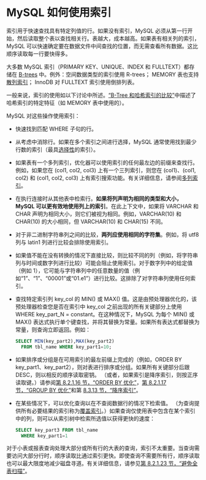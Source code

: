 # MySQL 如何使用索引

索引用于快速查找具有特定列值的行。如果没有索引，MySQL 必须从第一行开始，然后读取整个表以查找相关行。表越大，成本越高。如果表有相关列的索引，MySQL 可以快速确定要在数据文件中间查找的位置，而无需查看所有数据。这比顺序读取每一行要快得多。

大多数 MySQL 索引（PRIMARY KEY、UNIQUE、INDEX 和 FULLTEXT）都存储在 [B-trees](../../词汇表.md#b-tree) 中。例外：空间数据类型的索引使用 R-trees； MEMORY 表也支持[散列索引](../../词汇表.md#哈希索引)； InnoDB 对 FULLTEXT 索引使用倒排列表。

一般来说，索引的使用如以下讨论中所述。[“B-Tree 和哈希索引的比较”](B-Tree和Hash索引的比较.md)中描述了哈希索引的特定特征（如 MEMORY 表中使用的）。

MySQL 对这些操作使用索引：

- 快速找到匹配 WHERE 子句的行。
- 从考虑中消除行。如果在多个索引之间进行选择，MySQL 通常使用找到最少行数的索引（最具[选择性](/词汇表.md#selectivity)的索引）。
- 如果表有一个多列索引，优化器可以使用索引的任何最左边的前缀来查找行。例如，如果您在 (col1, col2, col3) 上有一个三列索引，则您在 (col1)、(col1, col2) 和 (col1, col2, col3) 上有索引搜索功能。有关详细信息，请参阅[多列索引](/优化/优化和索引/多列索引.md)。
- 在执行连接时从其他表中检索行。**如果将列声明为相同的类型和大小，MySQL 可以更有效地使用列上的索引**。在此上下文中，如果将 VARCHAR 和 CHAR 声明为相同大小，则它们被视为相同。例如，VARCHAR(10) 和 CHAR(10) 的大小相同，但 VARCHAR(10) 和 CHAR(15) 不同。
- 对于非二进制字符串列之间的比较，**两列应使用相同的字符集**。例如，将 utf8 列与 latin1 列进行比较会排除使用索引。
- 如果值不能在没有转换的情况下直接比较，则比较不同的列（例如，将字符串列与时间或数字列进行比较）可能会阻止使用索引。对于数字列中的给定值（例如 1），它可能与字符串列中的任意数量的值（例如“1”、“1”、“00001”或“01.e1”）进行比较。这排除了对字符串列使用任何索引。
- 查找特定索引列 key_col 的 MIN() 或 MAX() 值。这是由预处理器优化的，该预处理器检查您是否在索引中 key_col 之前出现的所有关键部分上使用 WHERE key_part_N = constant。在这种情况下，MySQL 为每个 MIN() 或 MAX() 表达式执行单个键查找，并将其替换为常量。如果所有表达式都替换为常量，则查询立即返回。例如：
  
  ```sql
  SELECT MIN(key_part2),MAX(key_part2)
    FROM tbl_name WHERE key_part1=10;
  ```

- 如果排序或分组是在可用索引的最左前缀上完成的（例如，ORDER BY key_part1、key_part2），则对表进行排序或分组。如果所有关键部分后跟 DESC，则以相反的顺序读取密钥。 （或者，如果索引是降序索引，则按正序读取键。）请参阅[第 8.2.1.16 节，“ORDER BY 优化”](https://dev.mysql.com/doc/refman/8.0/en/order-by-optimization.html)，[第 8.2.1.17 节，“GROUP BY 优化”](https://dev.mysql.com/doc/refman/8.0/en/group-by-optimization.html)和第 [8.3.13 节，“降序索引”](https://dev.mysql.com/doc/refman/8.0/en/descending-indexes.html)。
- 在某些情况下，可以优化查询以在不查阅数据行的情况下检索值。 （为查询提供所有必要结果的索引称为[覆盖索引](../../词汇表.md#covering-index)。）如果查询仅使用表中包含在某个索引中的列，则可以从索引树中检索所选值以获得更快的速度：
  
  ```sql
  SELECT key_part3 FROM tbl_name
    WHERE key_part1=1
  ```

对于小表或报表查询处理大部分或所有行的大表的查询，索引不太重要。当查询需要访问大部分行时，顺序读取比通过索引更快。即使查询不需要所有行，顺序读取也可以最大限度地减少磁盘寻道。有关详细信息，请参见[第 8.2.1.23 节，“避免全表扫描”](https://dev.mysql.com/doc/refman/8.0/en/table-scan-avoidance.html)。

